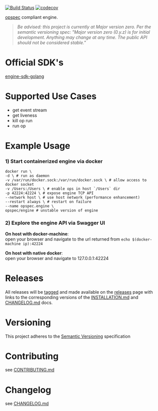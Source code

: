 [![Build Status](https://travis-ci.org/opspec-io/engine.svg?branch=master)](https://travis-ci.org/opspec-io/engine)
[![codecov](https://codecov.io/gh/opspec-io/engine/branch/master/graph/badge.svg)](https://codecov.io/gh/opspec-io/engine)

[opspec](http://opspec.io) compliant engine.

> *Be advised: this project is currently at Major version zero. Per the
> semantic versioning spec: "Major version zero (0.y.z) is for initial
> development. Anything may change at any time. The public API should
> not be considered stable."*

# Official SDK's

[engine-sdk-golang](https://github.com/opspec-io/engine-sdk-golang)

# Supported Use Cases

- get event stream
- get liveness
- kill op run
- run op

# Example Usage

### 1) Start containerized engine via docker

```SHELL
docker run \
-d \ # run as daemon
-v /var/run/docker.sock:/var/run/docker.sock \ # allow access to docker socket
-v /Users:/Users \ # enable ops in host `/Users` dir
-p 42224:42224 \ # expose engine TCP API
--network host \ # use host network (performance enhancement)
--restart always \ # restart on failure
--name opspec.engine \
opspec/engine # unstable version of engine
```

### 2) Explore the engine API via Swagger UI

**On host with docker-machine**:  
open your browser and navigate to the url returned from `echo
$(docker-machine ip):42224`

**On host with native docker**:  
open your browser and navigate to 127.0.0.1:42224

# Releases

All releases will be [tagged](https://github.com/opspec-io/engine/tags)
and made available on the
[releases](https://github.com/opspec-io/engine/releases) page with links
to the corresponding versions of the [INSTALLATION.md](INSTALLATION.md)
and [CHANGELOG.md](CHANGELOG.md) docs.

# Versioning

This project adheres to the [Semantic Versioning](http://semver.org/)
specification

# Contributing

see [CONTRIBUTING.md](CONTRIBUTING.md)

# Changelog

see [CHANGELOG.md](CHANGELOG.md)
